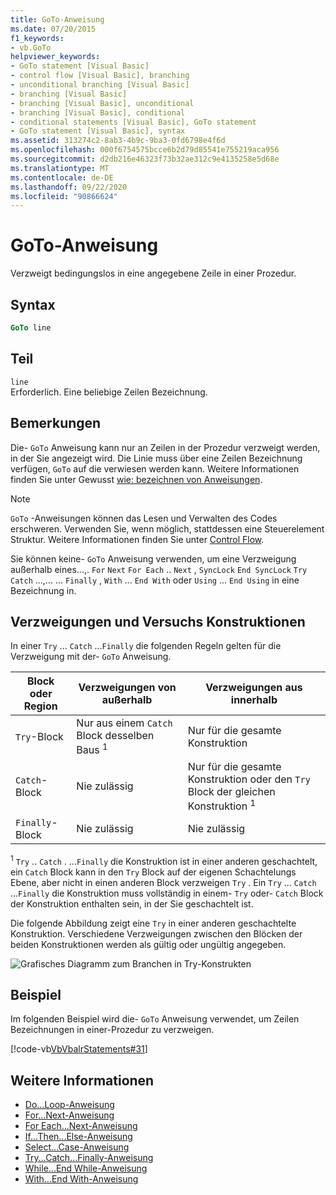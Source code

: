 ```yaml
---
title: GoTo-Anweisung
ms.date: 07/20/2015
f1_keywords:
- vb.GoTo
helpviewer_keywords:
- GoTo statement [Visual Basic]
- control flow [Visual Basic], branching
- unconditional branching [Visual Basic]
- branching [Visual Basic]
- branching [Visual Basic], unconditional
- branching [Visual Basic], conditional
- conditional statements [Visual Basic], GoTo statement
- GoTo statement [Visual Basic], syntax
ms.assetid: 313274c2-8ab3-4b9c-9ba3-0fd6798e4f6d
ms.openlocfilehash: 000f6754575bcce6b2d79d85541e755219aca956
ms.sourcegitcommit: d2db216e46323f73b32ae312c9e4135258e5d68e
ms.translationtype: MT
ms.contentlocale: de-DE
ms.lasthandoff: 09/22/2020
ms.locfileid: "90866624"
---
```

# <a name="goto-statement"></a>GoTo-Anweisung

Verzweigt bedingungslos in eine angegebene Zeile in einer Prozedur.  
  
## <a name="syntax"></a>Syntax  
  
```vb  
GoTo line  
```  
  
## <a name="part"></a>Teil  

 `line`  
 Erforderlich. Eine beliebige Zeilen Bezeichnung.  
  
## <a name="remarks"></a>Bemerkungen  

 Die- `GoTo` Anweisung kann nur an Zeilen in der Prozedur verzweigt werden, in der Sie angezeigt wird. Die Linie muss über eine Zeilen Bezeichnung verfügen, `GoTo` auf die verwiesen werden kann. Weitere Informationen finden Sie unter Gewusst [wie: bezeichnen von Anweisungen](../../programming-guide/program-structure/how-to-label-statements.md).  
  
> [!NOTE]
> `GoTo` -Anweisungen können das Lesen und Verwalten des Codes erschweren. Verwenden Sie, wenn möglich, stattdessen eine Steuerelement Struktur. Weitere Informationen finden Sie unter [Control Flow](../../programming-guide/language-features/control-flow/index.md).  
  
 Sie können keine- `GoTo` Anweisung verwenden, um eine Verzweigung außerhalb eines...,. `For` `Next` `For Each` .. `Next` , `SyncLock` `End SyncLock` `Try` `Catch` ...,... ... `Finally` , `With` ... `End With` oder `Using` ... `End Using` in eine Bezeichnung in.  
  
## <a name="branching-and-try-constructions"></a>Verzweigungen und Versuchs Konstruktionen  

 In einer `Try` ... `Catch` ...`Finally` die folgenden Regeln gelten für die Verzweigung mit der- `GoTo` Anweisung.  
  
|Block oder Region|Verzweigungen von außerhalb|Verzweigungen aus innerhalb|  
|---------------------|-------------------------------|-------------------------------|  
|`Try`-Block|Nur aus einem `Catch` Block desselben Baus <sup>1</sup>|Nur für die gesamte Konstruktion|  
|`Catch`-Block|Nie zulässig|Nur für die gesamte Konstruktion oder den `Try` Block der gleichen Konstruktion <sup>1</sup>|  
|`Finally`-Block|Nie zulässig|Nie zulässig|  
  
 <sup>1</sup> `Try` .. `Catch` . ...`Finally` die Konstruktion ist in einer anderen geschachtelt, ein `Catch` Block kann in den `Try` Block auf der eigenen Schachtelungs Ebene, aber nicht in einen anderen Block verzweigen `Try` . Ein `Try` ... `Catch` ...`Finally` die Konstruktion muss vollständig in einem- `Try` oder- `Catch` Block der Konstruktion enthalten sein, in der Sie geschachtelt ist.  
  
 Die folgende Abbildung zeigt eine `Try` in einer anderen geschachtelte Konstruktion. Verschiedene Verzweigungen zwischen den Blöcken der beiden Konstruktionen werden als gültig oder ungültig angegeben.  
  
 ![Grafisches Diagramm zum Branchen in Try-Konstrukten](./media/goto-statement/try-construction-branching.gif)  
  
## <a name="example"></a>Beispiel  

 Im folgenden Beispiel wird die- `GoTo` Anweisung verwendet, um Zeilen Bezeichnungen in einer-Prozedur zu verzweigen.  
  
 [!code-vb[VbVbalrStatements#31](~/samples/snippets/visualbasic/VS_Snippets_VBCSharp/VbVbalrStatements/VB/Class1.vb#31)]  
  
## <a name="see-also"></a>Weitere Informationen

- [Do...Loop-Anweisung](do-loop-statement.md)
- [For...Next-Anweisung](for-next-statement.md)
- [For Each...Next-Anweisung](for-each-next-statement.md)
- [If...Then...Else-Anweisung](if-then-else-statement.md)
- [Select...Case-Anweisung](select-case-statement.md)
- [Try...Catch...Finally-Anweisung](try-catch-finally-statement.md)
- [While...End While-Anweisung](while-end-while-statement.md)
- [With...End With-Anweisung](with-end-with-statement.md)
